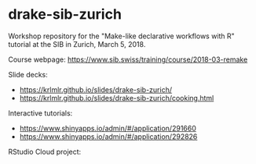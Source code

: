 # drake-sib-zurich

Workshop repository for the "Make-like declarative workflows with R" tutorial at the SIB in Zurich, March 5, 2018.

Course webpage: https://www.sib.swiss/training/course/2018-03-remake

Slide decks:

- https://krlmlr.github.io/slides/drake-sib-zurich/
- https://krlmlr.github.io/slides/drake-sib-zurich/cooking.html

Interactive tutorials:

- https://www.shinyapps.io/admin/#/application/291660
- https://www.shinyapps.io/admin/#/application/292826

RStudio Cloud project:

